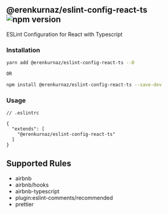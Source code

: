## @erenkurnaz/eslint-config-react-ts ![npm version](https://badge.fury.io/js/@erenkurnaz%2Feslint-config-react-ts.svg)

ESLint Configuration for React with Typescript

### Installation

```bash
yarn add @erenkurnaz/eslint-config-react-ts --D

OR

npm install @erenkurnaz/eslint-config-react-ts --save-dev
```

### Usage

```
// .eslintrc

{
  "extends": [
    "@erenkurnaz/eslint-config-react-ts"
  ]
}

```

## Supported Rules

- airbnb
- airbnb/hooks
- airbnb-typescript
- plugin:eslint-comments/recommended
- prettier
